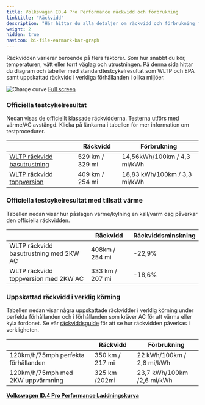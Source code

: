 ```yaml
---
title: Volkswagen ID.4 Pro Performance räckvidd och förbrukning
linktitle: "Räckvidd"
description: "Här hittar du alla detaljer om räckvidd och förbrukning för Volkswagen ID.4 Pro Performance."
weight: 2
hidden: true
navicon: bi-file-earmark-bar-graph
---
```

<!-- markdownlint-disable MD033 -->
<!-- markdownlint-disable MD010 -->

Räckvidden varierar beroende på flera faktorer. Som hur snabbt du kör, temperaturen, vått eller torrt väglag och utrustningen. På denna sida hittar du diagram och tabeller med standardtestcykelresultat som WLTP och EPA samt uppskattad räckvidd i verkliga förhållanden i olika miljöer.

<img class="img-fluid" alt="Charge curve" src="/images//nb-NO/models/volkswagen/id.4/id.4_pro_performance/range.svg"/>
<a href="/images/nb-NO/models/volkswagen/id.4/id.4_pro_performance/range.svg">Full screen</a>

### Officiella testcykelresultat

Nedan visas de officiellt klassade räckvidderna. Testerna utförs med värme/AC avstängd. Klicka på länkarna i tabellen för mer information om testprocedurer.

<div class="table-responsive">
<table class="table table-striped border">
	<thead>
		<tr>
			<th>
			</th>
			<th>
				Räckvidd
			</th>
			<th>
				Förbrukning
			</th>
		</tr>
	</thead>
	<tbody>
		<tr>
			<td>
				<a href="../../../../../guides/understandingrange/wltp/ ">
					WLTP räckvidd basutrustning
				</a>
			</td>
			<td>
				529 km / 329 mi
			</td>
			<td>
				14,56kWh/100km / 4,3 mi/kWh
			</td>
		</tr>
		<tr>
			<td>
				<a href="../../../../../guides/understandingrange/wltp/ ">
					WLTP räckvidd toppversion
				</a>
			</td>
			<td>
				409 km / 254 mi
			</td>
			<td>
				18,83 kWh/100km / 3,3 mi/kWh
			</td>
		</tr>
	</tbody>
</table>
</div>

### Officiella testcykelresultat med tillsatt värme

Tabellen nedan visar hur påslagen värme/kylning en kall/varm dag påverkar den officiella räckvidden.

<div class="table-responsive">
<table class="table table-striped border">
	<thead>
		<tr>
			<th>
			</th>
			<th>
				Räckvidd
			</th>
			<th>
				Räckviddsminskning
			</th>
		</tr>
	</thead>
	<tbody>
		<tr>
			<td>
				WLTP räckvidd basutrustning med 2KW AC
			</td>
			<td>
				 408km / 254 mi 
			</td>
			<td>
				-22,9%
			</td>
		</tr>
		<tr>
			<td>
				WLTP räckvidd toppversion med 2KW AC
			</td>
			<td>
				333 km / 207 mi
			</td>
			<td>
				-18,6%
			</td>
		</tr>
	</tbody>
</table>
</div>

### Uppskattad räckvidd i verklig körning

Tabellen nedan visar några uppskattade räckvidder i verklig körning under perfekta förhållanden och i förhållanden som kräver AC för att värma eller kyla fordonet. Se vår [räckviddsguide](../../../../../guides/understandingrange/) för att se hur räckvidden påverkas i verkligheten.

<div class="table-responsive">
<table class="table table-striped border">
	<thead>
		<tr>
			<th>
			</th>
			<th>
				Räckvidd
			</th>
			<th>
				Förbrukning
			</th>
		</tr>
	</thead>
	<tbody>
		<tr>
			<td>
				120km/h/75mph perfekta förhållanden
			</td>
			<td>
				350 km / 217 mi
			</td>
			<td>
				22 kWh/100km / 2,8 mi/kWh
			</td>
		</tr>
		<tr>
			<td>
				120km/h/75mph med 2KW uppvärmning
			</td>
			<td>
				325 km /202mi
			</td>
			<td>
				23,7 kWh/100km /2,6 mi/kWh
			</td>
		</tr>
	</tbody>
</table>
</div>
<div class="mt-3 mb-3">
<a href="../" class="text-decoration-none text-black">
<strong><i class="bi-arrow-left"></i> Volkswagen ID.4 Pro Performance </strong>
</a>
<a href="../chargingcurve/" class="text-decoration-none text-black float-end">
<strong>Laddningskurva <i class="bi-arrow-right"></i></strong>
</a>
</div>
